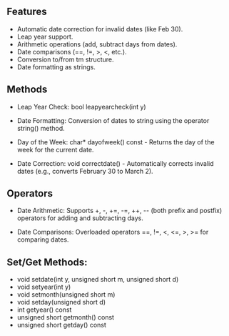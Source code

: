 ## Features

- Automatic date correction for invalid dates (like Feb 30).
- Leap year support.
- Arithmetic operations (add, subtract days from dates).
- Date comparisons (==, !=, >, <, etc.).
- Conversion to/from tm structure.
- Date formatting as strings.

## Methods

- Leap Year Check: bool leapyearcheck(int y)

- Date Formatting: Conversion of dates to string using the operator string() method.

- Day of the Week: char* dayofweek() const - Returns the day of the week for the current date.

- Date Correction: void correctdate() - Automatically corrects invalid dates (e.g., converts February 30 to March 2).

## Operators

- Date Arithmetic: Supports +, -, +=, -=, ++, -- (both prefix and postfix) operators for adding and subtracting days.

- Date Comparisons: Overloaded operators ==, !=, <, <=, >, >= for comparing dates.
  
## Set/Get Methods:

- void setdate(int y, unsigned short m, unsigned short d)
- void setyear(int y)
- void setmonth(unsigned short m)
- void setday(unsigned short d)
- int getyear() const
- unsigned short getmonth() const
- unsigned short getday() const
